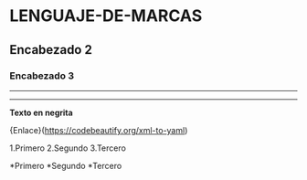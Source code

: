 # LENGUAJE-DE-MARCAS
## Encabezado 2
### Encabezado 3


*** 

***

**Texto en negrita**

{Enlace}(https://codebeautify.org/xml-to-yaml)

1.Primero
2.Segundo
3.Tercero


*Primero
*Segundo
*Tercero
